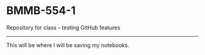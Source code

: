 # BMMB-554-1
Repository for class - testing GitHub features 

-------

This will be where I will be saving my notebooks.
